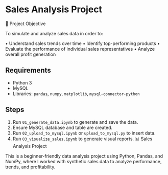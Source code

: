 
# Sales Analysis Project


🧠 Project Objective

To simulate and analyze sales data in order to:

• Understand sales trends over time
• Identify top-performing products
• Evaluate the performance of individual sales representatives
• Analyze overall profit generation

## Requirements

- Python 3
- MySQL
- Libraries: `pandas`, `numpy`, `matplotlib`, `mysql-connector-python`

## Steps

1. Run `01_generate_data.ipynb` to generate and save the data.
2. Ensure MySQL database and table are created.
3. Run `02_upload_to_mysql.ipynb` or `upload_to_mysql.py` to insert data.
4. Run `03_visualize_sales.ipynb` to generate visual reports.
📊 Sales Analysis Project

This is a beginner-friendly data analysis project using Python, Pandas, and NumPy, where I worked with synthetic sales data to analyze performance, trends, and profitability.

